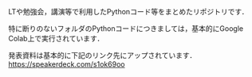 LTや勉強会，講演等で利用したPythonコード等をまとめたリポジトリです．

特に断りのないフォルダのPythonコードにつきましては，基本的にGoogle Colab上で実行されています．

発表資料は基本的に下記のリンク先にアップされています．<br>
https://speakerdeck.com/s1ok69oo